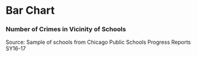 # Bar Chart 
### Number of Crimes in Vicinity of Schools
Source: Sample of schools from Chicago Public Schools Progress Reports SY16-17
